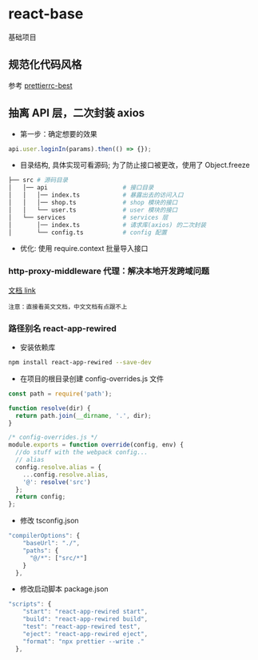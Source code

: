 # react-base

基础项目

## 规范化代码风格

参考 [prettierrc-best](https://github.com/luozyiii/prettierrc-best)

## 抽离 API 层，二次封装 axios

- 第一步：确定想要的效果

```js
api.user.loginIn(params).then(() => {});
```

- 目录结构, 具体实现可看源码; 为了防止接口被更改，使用了 Object.freeze

```bash
├── src # 源码目录
│   │── api                     # 接口目录
│   │   │── index.ts            # 暴露出去的访问入口
│   │   │── shop.ts             # shop 模块的接口
│   │   └── user.ts             # user 模块的接口
│   └── services                # services 层
│       │── index.ts            # 请求库(axios) 的二次封装
│       └── config.ts           # config 配置
```

- 优化: 使用 require.context 批量导入接口

### http-proxy-middleware 代理：解决本地开发跨域问题

[文档 link](https://create-react-app.dev/docs/proxying-api-requests-in-development/)

```
注意：直接看英文文档，中文文档有点跟不上
```

### 路径别名 react-app-rewired

- 安装依赖库

```bash
npm install react-app-rewired --save-dev

```

- 在项目的根目录创建 config-overrides.js 文件

```js
const path = require('path');

function resolve(dir) {
  return path.join(__dirname, '.', dir);
}

/* config-overrides.js */
module.exports = function override(config, env) {
  //do stuff with the webpack config...
  // alias
  config.resolve.alias = {
    ...config.resolve.alias,
    '@': resolve('src')
  };
  return config;
};
```

- 修改 tsconfig.json

```js
"compilerOptions": {
    "baseUrl": "./",
    "paths": {
      "@/*": ["src/*"]
    }
  },
```

- 修改启动脚本 package.json

```js
"scripts": {
    "start": "react-app-rewired start",
    "build": "react-app-rewired build",
    "test": "react-app-rewired test",
    "eject": "react-app-rewired eject",
    "format": "npx prettier --write ."
  },
```
